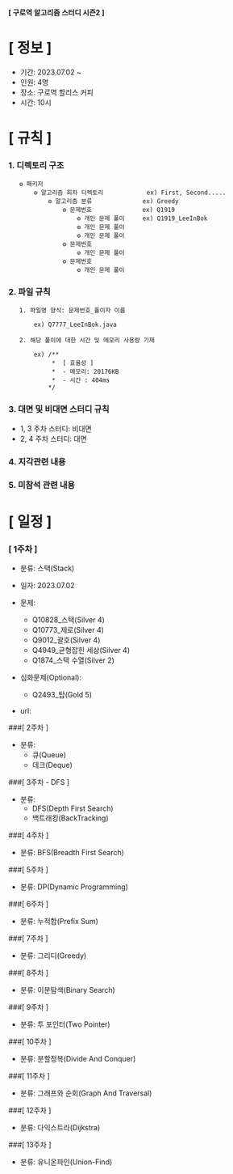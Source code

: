#### [ 구로역 알고리즘 스터디 시즌2 ]

# **[ 정보 ]**

- 기간: 2023.07.02 ~ 
- 인원: 4명
- 장소: 구로역 할리스 커피
- 시간: 10시

# **[ 규칙 ]**
### **1. 디렉토리 구조**
   
       ⚙︎ 패키지
           ⚙︎ 알고리즘 회차 디렉토리            ex) First, Second.....
               ⚙︎ 알고리즘 분류              ex) Greedy
                   ⚙︎ 문제번호              ex) Q1919
                       ⚙︎ 개인 문제 풀이     ex) Q1919_LeeInBok
                       ⚙︎ 개인 문제 풀이
                       ⚙︎ 개인 문제 풀이
                   ⚙︎ 문제번호  
                       ⚙︎ 개인 문제 풀이
                   ⚙︎ 문제번호
                       ⚙︎ 개인 문제 풀이


### **2. 파일 규칙**

       1. 파일명 양식: 문제번호_풀이자 이름
   
           ex) Q7777_LeeInBok.java

       2. 해당 풀이에 대한 시간 및 메모리 사용량 기재
           
           ex) /**
                *  [ 효율성 ]
                *  - 메모리: 20176KB
                *  - 시간 : 404ms
               */

### **3. 대면 및 비대면 스터디 규칙**
  - 1, 3 주차 스터디: 비대면
  - 2, 4 주차 스터디: 대면

### **4. 지각관련 내용**

### **5. 미참석 관련 내용**

# **[ 일정 ]**
### [ 1주차 ]
- 분류: 스택(Stack)
- 일자: 2023.07.02
- 문제: 
    - Q10828_스택(Silver 4)
    - Q10773_제로(Silver 4)
    - Q9012_괄호(Silver 4)
    - Q4949_균형잡힌 세상(Silver 4)
    - Q1874_스택 수열(Silver 2)
    
- 심화문제(Optional):
    - Q2493_탑(Gold 5)

- url: 

###[ 2주차 ]
- 분류:
    - 큐(Queue)
    - 데크(Deque) 

###[ 3주차 - DFS ]
- 분류:
    - DFS(Depth First Search)
    - 백트래킹(BackTracking)

###[ 4주차 ]
- 분류: BFS(Breadth First Search)

###[ 5주차 ]
- 분류: DP(Dynamic Programming)

###[ 6주차 ]
- 분류: 누적합(Prefix Sum) 

###[ 7주차 ]
- 분류: 그리디(Greedy)

###[ 8주차 ]
- 분류: 이분탐색(Binary Search)

###[ 9주차 ]
- 분류: 투 포인터(Two Pointer)

###[ 10주차 ]
- 분류: 분할정복(Divide And Conquer) 

###[ 11주차 ]
- 분류: 그래프와 순회(Graph And Traversal)

###[ 12주차 ]
- 분류: 다익스트라(Dijkstra)

###[ 13주차 ]
- 분류: 유니온파인(Union-Find)
